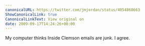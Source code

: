 ```yaml
---
canonicalURL: https://twitter.com/jmjordan/status/4054868663
ShowCanonicalLink: true
CanonicalLinkText: View original on
date: 2009-09-17T14:24:26+00:00
---
```

My computer thinks Inside Clemson emails are junk. I agree.